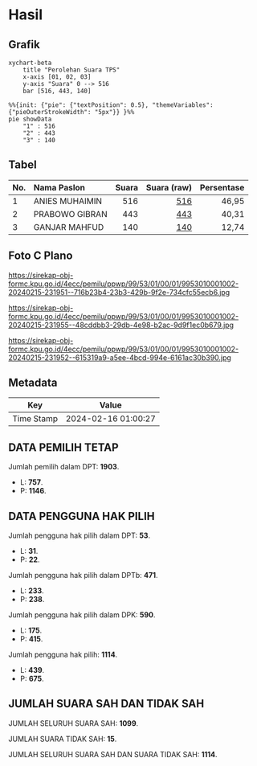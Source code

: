 # Hasil

## Grafik

```mermaid
xychart-beta
    title "Perolehan Suara TPS"
    x-axis [01, 02, 03]
    y-axis "Suara" 0 --> 516
    bar [516, 443, 140]
```

```mermaid
%%{init: {"pie": {"textPosition": 0.5}, "themeVariables": {"pieOuterStrokeWidth": "5px"}} }%%
pie showData
    "1" : 516
    "2" : 443
    "3" : 140
```

## Tabel

| No. | Nama Paslon    | Suara | Suara (raw) | Persentase |
|:--- |:-------------- | -----:| -----------:| ----------:|
| 1   | ANIES MUHAIMIN | 516   | [516][p-1]  | 46,95      |
| 2   | PRABOWO GIBRAN | 443   | [443][p-2]  | 40,31      |
| 3   | GANJAR MAHFUD  | 140   | [140][p-3]  | 12,74      |


[p-1]: https://github.com/gigit-pemilu/pemilu-2024-99-luar-negeri/blob/main/pilpres/hitung-suara/sub/99-luar-negeri/sub/53-jeddah-arab-saudi/sub/01-jeddah-arab-saudi/sub/0001-jeddah-arab-saudi/sub/002-tps/sub/paslon-1.txt
[p-2]: https://github.com/gigit-pemilu/pemilu-2024-99-luar-negeri/blob/main/pilpres/hitung-suara/sub/99-luar-negeri/sub/53-jeddah-arab-saudi/sub/01-jeddah-arab-saudi/sub/0001-jeddah-arab-saudi/sub/002-tps/sub/paslon-2.txt
[p-3]: https://github.com/gigit-pemilu/pemilu-2024-99-luar-negeri/blob/main/pilpres/hitung-suara/sub/99-luar-negeri/sub/53-jeddah-arab-saudi/sub/01-jeddah-arab-saudi/sub/0001-jeddah-arab-saudi/sub/002-tps/sub/paslon-3.txt

## Foto C Plano

https://sirekap-obj-formc.kpu.go.id/4ecc/pemilu/ppwp/99/53/01/00/01/9953010001002-20240215-231951--716b23b4-23b3-429b-9f2e-734cfc55ecb6.jpg

https://sirekap-obj-formc.kpu.go.id/4ecc/pemilu/ppwp/99/53/01/00/01/9953010001002-20240215-231955--48cddbb3-29db-4e98-b2ac-9d9f1ec0b679.jpg

https://sirekap-obj-formc.kpu.go.id/4ecc/pemilu/ppwp/99/53/01/00/01/9953010001002-20240215-231952--615319a9-a5ee-4bcd-994e-6161ac30b390.jpg


## Metadata

| Key        | Value               |
| ---------- | ------------------- |
| Time Stamp | 2024-02-16 01:00:27 |


## DATA PEMILIH TETAP

Jumlah pemilih dalam DPT: **1903**.
 * L: **757**.
 * P: **1146**.

## DATA PENGGUNA HAK PILIH

Jumlah pengguna hak pilih dalam DPT: **53**.
 * L: **31**.
 * P: **22**.

Jumlah pengguna hak pilih dalam DPTb: **471**.
 * L: **233**.
 * P: **238**.

Jumlah pengguna hak pilih dalam DPK: **590**.
 * L: **175**.
 * P: **415**.

Jumlah pengguna hak pilih: **1114**.
 * L: **439**.
 * P: **675**.

## JUMLAH SUARA SAH DAN TIDAK SAH

JUMLAH SELURUH SUARA SAH: **1099**.

JUMLAH SUARA TIDAK SAH: **15**.

JUMLAH SELURUH SUARA SAH DAN SUARA TIDAK SAH: **1114**.


